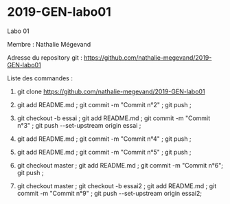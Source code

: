 # 2019-GEN-labo01
Labo 01 


Membre : Nathalie Mégevand

Adresse du repository git : https://github.com/nathalie-megevand/2019-GEN-labo01

Liste des commandes :

1. git clone https://github.com/nathalie-megevand/2019-GEN-labo01

2. git add README.md ; git commit -m "Commit n°2" ; git push ;

3. git checkout -b essai ; git add README.md ; git commit -m "Commit n°3" ; git push --set-upstream origin essai ;

4. git add README.md ; git commit -m "Commit n°4" ; git push ;

5. git add README.md ; git commit -m "Commit n°5" ; git push ;

6. git checkout master ; git add README.md ; git commit -m "Commit n°6"; git push ;

9. git checkout master ; git checkout -b essai2 ; git add README.md ; git commit -m "Commit n°9" ; git push --set-upstream  origin essai2;